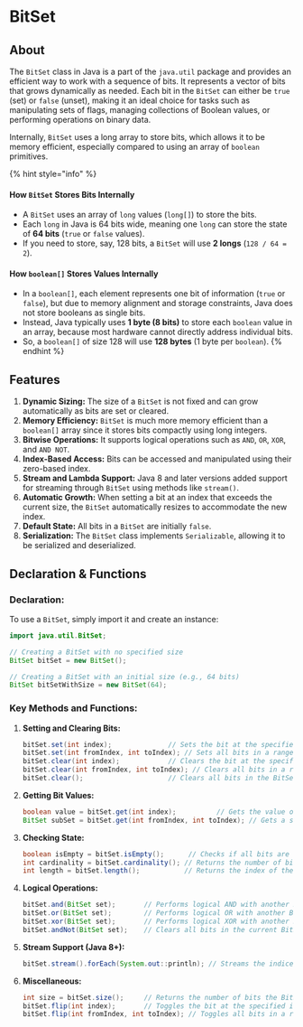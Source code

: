 # BitSet

## About

The `BitSet` class in Java is a part of the `java.util` package and provides an efficient way to work with a sequence of bits. It represents a vector of bits that grows dynamically as needed. Each bit in the `BitSet` can either be `true` (set) or `false` (unset), making it an ideal choice for tasks such as manipulating sets of flags, managing collections of Boolean values, or performing operations on binary data.

Internally, `BitSet` uses a long array to store bits, which allows it to be memory efficient, especially compared to using an array of `boolean` primitives.

{% hint style="info" %}
#### **How `BitSet` Stores Bits Internally**

* A `BitSet` uses an array of `long` values (`long[]`) to store the bits.
* Each `long` in Java is 64 bits wide, meaning one `long` can store the state of **64 bits** (`true` or `false` values).
* If you need to store, say, 128 bits, a `BitSet` will use **2 longs** (`128 / 64 = 2`).

#### **How `boolean[]` Stores Values Internally**

* In a `boolean[]`, each element represents one bit of information (`true` or `false`), but due to memory alignment and storage constraints, Java does not store booleans as single bits.
* Instead, Java typically uses **1 byte (8 bits)** to store each `boolean` value in an array, because most hardware cannot directly address individual bits.
* So, a `boolean[]` of size 128 will use **128 bytes** (1 byte per `boolean`).
{% endhint %}

## **Features**

1. **Dynamic Sizing:** The size of a `BitSet` is not fixed and can grow automatically as bits are set or cleared.
2. **Memory Efficiency:** `BitSet` is much more memory efficient than a `boolean[]` array since it stores bits compactly using long integers.
3. **Bitwise Operations:** It supports logical operations such as `AND`, `OR`, `XOR`, and `AND NOT`.
4. **Index-Based Access:** Bits can be accessed and manipulated using their zero-based index.
5. **Stream and Lambda Support:** Java 8 and later versions added support for streaming through `BitSet` using methods like `stream()`.
6. **Automatic Growth:** When setting a bit at an index that exceeds the current size, the `BitSet` automatically resizes to accommodate the new index.
7. **Default State:** All bits in a `BitSet` are initially `false`.
8. **Serialization:** The `BitSet` class implements `Serializable`, allowing it to be serialized and deserialized.

## **Declaration & Functions**

### **Declaration:**

To use a `BitSet`, simply import it and create an instance:

```java
import java.util.BitSet;

// Creating a BitSet with no specified size
BitSet bitSet = new BitSet();

// Creating a BitSet with an initial size (e.g., 64 bits)
BitSet bitSetWithSize = new BitSet(64);
```

### **Key Methods and Functions:**

1.  **Setting and Clearing Bits:**

    ```java
    bitSet.set(int index);              // Sets the bit at the specified index to true
    bitSet.set(int fromIndex, int toIndex); // Sets all bits in a range to true
    bitSet.clear(int index);            // Clears the bit at the specified index
    bitSet.clear(int fromIndex, int toIndex); // Clears all bits in a range
    bitSet.clear();                     // Clears all bits in the BitSet
    ```
2.  **Getting Bit Values:**

    ```java
    boolean value = bitSet.get(int index);          // Gets the value of the bit at the specified index
    BitSet subSet = bitSet.get(int fromIndex, int toIndex); // Gets a subset of bits as a new BitSet
    ```
3.  **Checking State:**

    ```java
    boolean isEmpty = bitSet.isEmpty();      // Checks if all bits are false
    int cardinality = bitSet.cardinality(); // Returns the number of bits set to true
    int length = bitSet.length();           // Returns the index of the highest set bit + 1
    ```
4.  **Logical Operations:**

    ```java
    bitSet.and(BitSet set);       // Performs logical AND with another BitSet
    bitSet.or(BitSet set);        // Performs logical OR with another BitSet
    bitSet.xor(BitSet set);       // Performs logical XOR with another BitSet
    bitSet.andNot(BitSet set);    // Clears all bits in the current BitSet that are set in another BitSet
    ```
5.  **Stream Support (Java 8+):**

    ```java
    bitSet.stream().forEach(System.out::println); // Streams the indices of bits set to true
    ```
6.  **Miscellaneous:**

    ```java
    int size = bitSet.size();     // Returns the number of bits the BitSet can hold
    bitSet.flip(int index);       // Toggles the bit at the specified index
    bitSet.flip(int fromIndex, int toIndex); // Toggles all bits in a range
    ```



